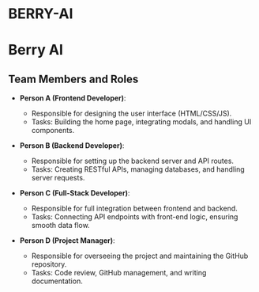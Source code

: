 # BERRY-AI
# Berry AI

## Team Members and Roles

- **Person A (Frontend Developer)**:
  - Responsible for designing the user interface (HTML/CSS/JS).
  - Tasks: Building the home page, integrating modals, and handling UI components.

- **Person B (Backend Developer)**:
  - Responsible for setting up the backend server and API routes.
  - Tasks: Creating RESTful APIs, managing databases, and handling server requests.

- **Person C (Full-Stack Developer)**:
  - Responsible for full integration between frontend and backend.
  - Tasks: Connecting API endpoints with front-end logic, ensuring smooth data flow.

- **Person D (Project Manager)**:
  - Responsible for overseeing the project and maintaining the GitHub repository.
  - Tasks: Code review, GitHub management, and writing documentation.
